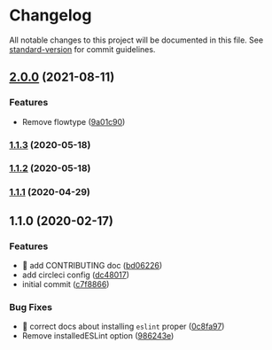 # Changelog

All notable changes to this project will be documented in this file. See [standard-version](https://github.com/conventional-changelog/standard-version) for commit guidelines.

## [2.0.0](https://github.com/sparkbox/eslint-config-sparkbox/compare/v1.1.4...v2.0.0) (2021-08-11)


### Features

* Remove flowtype ([9a01c90](https://github.com/sparkbox/eslint-config-sparkbox/commit/9a01c9055ba18d73211f04abf9a3e7f4c307cc3b))

### [1.1.3](https://github.com/sparkbox/eslint-config-sparkbox/compare/v1.1.1...v1.1.3) (2020-05-18)

### [1.1.2](https://github.com/sparkbox/eslint-config-sparkbox/compare/v1.1.1...v1.1.2) (2020-05-18)

### [1.1.1](https://github.com/sparkbox/eslint-config-sparkbox/compare/v1.1.0...v1.1.1) (2020-04-29)

## 1.1.0 (2020-02-17)


### Features

* :memo: add CONTRIBUTING doc ([bd06226](https://github.com/sparkbox/eslint-config-sparkbox/commit/bd062262db9d4233c11ebe430fc7aa6ffa615287))
* add circleci config ([dc48017](https://github.com/sparkbox/eslint-config-sparkbox/commit/dc480175d05fb9b65c1cee8ccdb5be714740dcf9))
* initial commit ([c7f8866](https://github.com/sparkbox/eslint-config-sparkbox/commit/c7f886621b2c35b32acfb3bf00577bab856099fe))


### Bug Fixes

* :memo: correct docs about installing `eslint` proper ([0c8fa97](https://github.com/sparkbox/eslint-config-sparkbox/commit/0c8fa974b094686b15ca09518990000f8a65828e))
* Remove installedESLint option ([986243e](https://github.com/sparkbox/eslint-config-sparkbox/commit/986243e5ccdc62c5f9db5d96c294de7c0450cccc))
